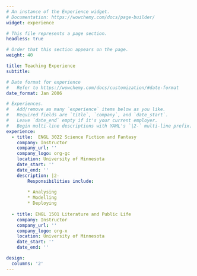 ```yaml
---
# An instance of the Experience widget.
# Documentation: https://wowchemy.com/docs/page-builder/
widget: experience

# This file represents a page section.
headless: true

# Order that this section appears on the page.
weight: 40

title: Teaching Experience
subtitle:

# Date format for experience
#   Refer to https://wowchemy.com/docs/customization/#date-format
date_format: Jan 2006

# Experiences.
#   Add/remove as many `experience` items below as you like.
#   Required fields are `title`, `company`, and `date_start`.
#   Leave `date_end` empty if it's your current employer.
#   Begin multi-line descriptions with YAML's `|2-` multi-line prefix.
experience:
  - title:  ENGL 3022 Science Fiction and Fantasy
    company: Instructor
    company_url: ''
    company_logo: org-gc
    location: University of Minnesota
    date_start: ''
    date_end: ''
    description: |2-
        Responsibilities include:
        
        * Analysing
        * Modelling
        * Deploying
        
  - title: ENGL 1501 Literature and Public Life
    company: Instructor
    company_url: ''
    company_logo: org-x
    location: University of Minnesota
    date_start: ''
    date_end: ''

design:
  columns: '2'
---
```

